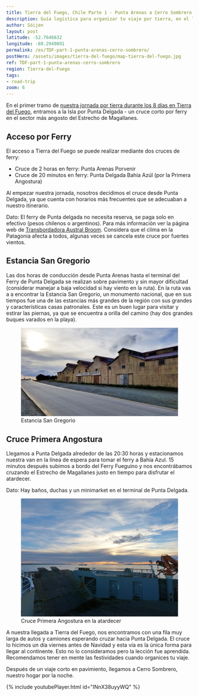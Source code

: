 ```yaml
---
title: Tierra del Fuego, Chile Parte 1 - Punta Arenas a Cerro Sombrero
description: Guía logística para organizar tu viaje por tierra, en el lado Chileno de Tierra del Fuego. Detalles sobre la ruta entre Punta Arenas y Cerro Sombrero.
author: Sóijen
layout: post
latitude: -52.7646632
longitude: -69.2949891
permalink: /es/TDF-part-1-punta-arenas-cerro-sombrero/
postHero: /assets/images/tierra-del-fuego/map-tierra-del-fuego.jpg
ref: TDF-part-1-punta-arenas-cerro-sombrero
region: Tierra-del-Fuego
tags:
- road-trip
zoom: 6
---
```

En el primer tramo de <a href="/es/tierra-del-fuego-van-overview/"> nuestra jornada por tierra durante los 8 días en Tierra del Fuego</a>, entramos a la Isla por Punta Delgada - un cruce corto por ferry en el sector más angosto del Estrecho de Magallanes.

<h2>Acceso por Ferry</h2>

El acceso a Tierra del Fuego se puede realizar mediante dos cruces de ferry:
<ul class="post-stats bullets">
  <li>Cruce de 2 horas en ferry: Punta Arenas <i class="fa fa-arrow-right"></i> Porvenir</li>
  <li>Cruce de 20 minutos en ferry: Punta Delgada <i class="fa fa-arrow-right"></i> Bahía Azúl (por la Primera Angostura)</li>
</ul>

Al empezar nuestra jornada, nosotros decidimos el cruce desde Punta Delgada, ya que cuenta con horarios más frecuentes que se adecuaban a nuestro itinerario.

<i class="fa fa-info-circle" style="color:#FFB300"></i> Dato:  El ferry de Punta delgada no necesita reserva, se paga solo en efectivo (pesos chilenos o argentinos). Para más información ver la página web de <a href="http://www.tabsa.cl/" target="_blank">Transbordadora Austral Broom</a>. Considera que el clima en la Patagonia afecta a todos, algunas veces se cancela este cruce por fuertes vientos.

<h2>Estancia San Gregorio</h2>

Las dos horas de conducción desde Punta Arenas hasta el terminal del Ferry de Punta Delgada se realizan sobre pavimento y sin mayor dificultad (considerar manejar a baja velocidad si hay viento en la ruta). En la ruta vas a a encontrar la Estancia San Gregorio, un monumento nacional, que en sus tiempos fue una de las estancias más grandes de la región con sus grandes y características casas patronales. Este es un buen lugar para visitar y estirar las piernas, ya que se encuentra a orilla del camino (hay dos grandes buques varados en la playa).

<figure class="figure">
  <img class="image" src="/assets/images/tierra-del-fuego/san-gregorio.jpg"
      alt="Estancia San Gregorio">
     <figcaption class="img-caption">Estancia San Gregorio</figcaption>
</figure>

<h2>Cruce Primera Angostura</h2>

Llegamos a Punta Delgada alrededor de las 20:30 horas y estacionamos nuestra van en la línea de espera para tomar el ferry a Bahía Azul. 15 minutos después subimos a bordo del Ferry Fueguino y nos encontrábamos cruzando el Estrecho de Magallanes justo en tiempo para disfrutar el atardecer.

<i class="fa fa-info-circle" style="color:#FFB300"></i> Dato: Hay baños, duchas y un minimarket en el terminal de Punta Delgada.

<figure class="figure">
  <img class="image" src="/assets/images/tierra-del-fuego/primera-angostura.jpg"
      alt="Cruce Primera Angostura en la atardecer">
     <figcaption class="img-caption">Cruce Primera Angostura en la atardecer</figcaption>
</figure>

A nuestra llegada a Tierra del Fuego, nos encontramos con una fila muy larga de autos y camiones esperando cruzar hacia Punta Delgada. El cruce lo hicimos un día viernes antes de Navidad y esta vía es la única forma para llegar al continente. Esto no lo consideramos pero la lección fue aprendida. Recomendamos tener en mente las festividades cuando organices tu viaje.

Después de un viaje corto en pavimiento, llegamos a Cerro Sombrero, nuestro hogar por la noche.

{% include youtubePlayer.html id="INnX38uyyWQ" %}
